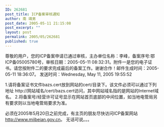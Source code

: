 ```yaml
---
ID: 262681
post_title: ICP备案审核通知
author: 南 靖男
post_date: 2005-05-11 21:15:08
post_excerpt: ""
layout: post
permalink: 2005/05/262681
published: true
---
```

尊敬的用户，您的ICP备案申请已通过审核，主办单位名称：李峰，备案序号:鄂ICP备05005780号，审核日期：2005-05-11 08:32:31。附件一是您的电子证书。请您按附件二的要求完成最后的备案工作。谢谢合作！邮件生成时间：2005-05-11 18:36:07。
发送时间：Wednesday, May 11, 2005 19:55:52

1.请将备案证书文件bazs.cert放到网站的cert/目录下。该文件必须可以通过下列地址 http://网站域名/cert/bazs.cert访问，其中网站域名指的是网站的Internet域名。
2.将备案号/经营许可证号显示在网站首页底部的中间位置，如当地电管局另有要求则以当地电管局要求为准。

必须在2005年5月20日之前完成，有主页的朋友尽快访问ICP备案网站<a href="http://www.miibeian.gov.cn">http://www.miibeian.gov.cn</a>。
无话可说。。。